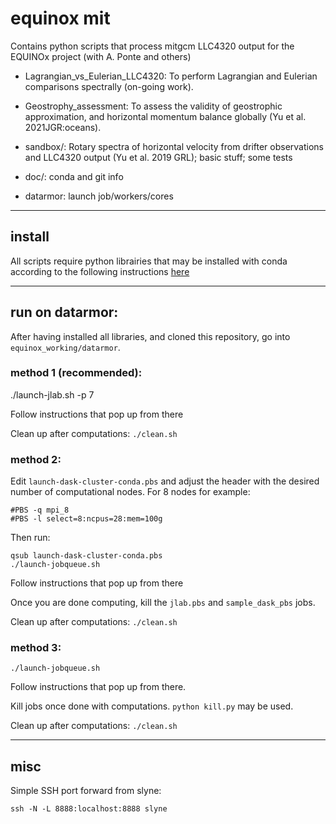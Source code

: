 # equinox mit
Contains python scripts that process mitgcm LLC4320 output for the EQUINOx project (with A. Ponte and others) 

- Lagrangian_vs_Eulerian_LLC4320: To perform Lagrangian and Eulerian comparisons spectrally (on-going work). 

- Geostrophy_assessment: To assess the validity of geostrophic approximation, and horizontal momentum balance globally (Yu et al. 2021JGR:oceans). 

- sandbox/: Rotary spectra of horizontal velocity from drifter observations and LLC4320 output (Yu et al. 2019 GRL); basic stuff; some tests

- doc/: conda and git info

- datarmor: launch job/workers/cores

---
## install

All scripts require python librairies that may be installed with conda according to the following instructions [here](https://github.com/apatlpo/mit_equinox/blob/master/doc/conda.md)

---
## run on datarmor:

After having installed all libraries, and cloned this repository, go into `equinox_working/datarmor`.

### method 1 (recommended):

./launch-jlab.sh -p 7

Follow instructions that pop up from there

Clean up after computations: `./clean.sh`

### method 2:

Edit `launch-dask-cluster-conda.pbs` and adjust the header with the desired number of computational nodes.
For 8 nodes for example:
```
#PBS -q mpi_8
#PBS -l select=8:ncpus=28:mem=100g
```
Then run:
```
qsub launch-dask-cluster-conda.pbs
./launch-jobqueue.sh
```

Follow instructions that pop up from there

Once you are done computing, kill the `jlab.pbs` and `sample_dask_pbs` jobs.

Clean up after computations: `./clean.sh`

### method 3:

```
./launch-jobqueue.sh
```

Follow instructions that pop up from there.

Kill jobs once done with computations. 
`python kill.py` may be used.

Clean up after computations: `./clean.sh`



---
## misc

Simple SSH port forward from slyne:
```
ssh -N -L 8888:localhost:8888 slyne
```

